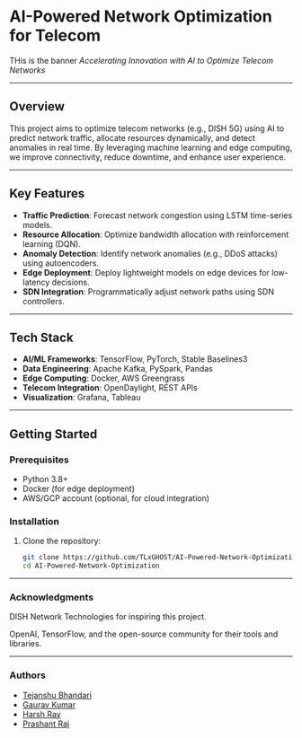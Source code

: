 # AI-Powered Network Optimization for Telecom

<img href="https://www.canva.com/design/DAGfdjPgUOA/nRa1QgBR2w2lsfS2CnylGA/view?utm_content=DAGfdjPgUOA&utm_campaign=designshare&utm_medium=link2&utm_source=uniquelinks&utlId=h9ba601f3ce">THis is the banner</img> 
*Accelerating Innovation with AI to Optimize Telecom Networks*

---

##  Overview  
This project aims to optimize telecom networks (e.g., DISH 5G) using AI to predict network traffic, allocate resources dynamically, and detect anomalies in real time. By leveraging machine learning and edge computing, we improve connectivity, reduce downtime, and enhance user experience.

---

##  Key Features  
- **Traffic Prediction**: Forecast network congestion using LSTM time-series models.  
- **Resource Allocation**: Optimize bandwidth allocation with reinforcement learning (DQN).  
- **Anomaly Detection**: Identify network anomalies (e.g., DDoS attacks) using autoencoders.  
- **Edge Deployment**: Deploy lightweight models on edge devices for low-latency decisions.  
- **SDN Integration**: Programmatically adjust network paths using SDN controllers.  

---

## Tech Stack  
- **AI/ML Frameworks**: TensorFlow, PyTorch, Stable Baselines3  
- **Data Engineering**: Apache Kafka, PySpark, Pandas  
- **Edge Computing**: Docker, AWS Greengrass  
- **Telecom Integration**: OpenDaylight, REST APIs  
- **Visualization**: Grafana, Tableau  

---

##  Getting Started  

### Prerequisites  
- Python 3.8+  
- Docker (for edge deployment)  
- AWS/GCP account (optional, for cloud integration)  

### Installation  
1. Clone the repository:  
   ```bash
   git clone https://github.com/TLxGHOST/AI-Powered-Network-Optimization
   cd AI-Powered-Network-Optimization
---
###  Acknowledgments
DISH Network Technologies for inspiring this project.

OpenAI, TensorFlow, and the open-source community for their tools and libraries.

---
### Authors
- [Tejanshu Bhandari](https://github.com/TLxGHOST)
- [Gaurav Kumar](https://github.com/Gaurav-kr7103/)
- [Harsh Ray](https://github.com/HarshRay04)
- [Prashant Raj](https://github.com/prashantraj1X1)
